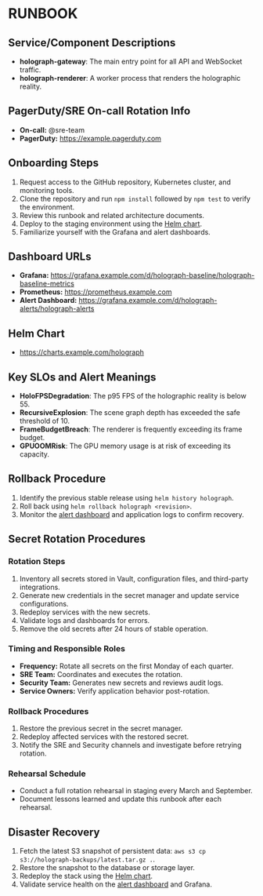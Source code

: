 # RUNBOOK

## Service/Component Descriptions

- **holograph-gateway**: The main entry point for all API and WebSocket traffic.
- **holograph-renderer**: A worker process that renders the holographic reality.

## PagerDuty/SRE On-call Rotation Info

- **On-call:** @sre-team
- **PagerDuty:** https://example.pagerduty.com

## Onboarding Steps

1. Request access to the GitHub repository, Kubernetes cluster, and monitoring tools.
2. Clone the repository and run `npm install` followed by `npm test` to verify the environment.
3. Review this runbook and related architecture documents.
4. Deploy to the staging environment using the [Helm chart](https://charts.example.com/holograph).
5. Familiarize yourself with the Grafana and alert dashboards.

## Dashboard URLs

- **Grafana:** https://grafana.example.com/d/holograph-baseline/holograph-baseline-metrics
- **Prometheus:** https://prometheus.example.com
- **Alert Dashboard:** https://grafana.example.com/d/holograph-alerts/holograph-alerts

## Helm Chart

- https://charts.example.com/holograph

## Key SLOs and Alert Meanings

- **HoloFPSDegradation**: The p95 FPS of the holographic reality is below 55.
- **RecursiveExplosion**: The scene graph depth has exceeded the safe threshold of 10.
- **FrameBudgetBreach**: The renderer is frequently exceeding its frame budget.
- **GPUOOMRisk**: The GPU memory usage is at risk of exceeding its capacity.

## Rollback Procedure

1. Identify the previous stable release using `helm history holograph`.
2. Roll back using `helm rollback holograph <revision>`.
3. Monitor the [alert dashboard](https://grafana.example.com/d/holograph-alerts/holograph-alerts) and application logs to confirm recovery.

## Secret Rotation Procedures

### Rotation Steps
1. Inventory all secrets stored in Vault, configuration files, and third-party integrations.
2. Generate new credentials in the secret manager and update service configurations.
3. Redeploy services with the new secrets.
4. Validate logs and dashboards for errors.
5. Remove the old secrets after 24 hours of stable operation.

### Timing and Responsible Roles
- **Frequency:** Rotate all secrets on the first Monday of each quarter.
- **SRE Team:** Coordinates and executes the rotation.
- **Security Team:** Generates new secrets and reviews audit logs.
- **Service Owners:** Verify application behavior post-rotation.

### Rollback Procedures
1. Restore the previous secret in the secret manager.
2. Redeploy affected services with the restored secret.
3. Notify the SRE and Security channels and investigate before retrying rotation.

### Rehearsal Schedule
- Conduct a full rotation rehearsal in staging every March and September.
- Document lessons learned and update this runbook after each rehearsal.

## Disaster Recovery

1. Fetch the latest S3 snapshot of persistent data: `aws s3 cp s3://holograph-backups/latest.tar.gz .`.
2. Restore the snapshot to the database or storage layer.
3. Redeploy the stack using the [Helm chart](https://charts.example.com/holograph).
4. Validate service health on the [alert dashboard](https://grafana.example.com/d/holograph-alerts/holograph-alerts) and Grafana.
